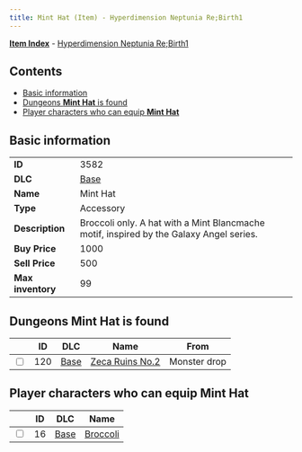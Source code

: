 ```yaml
---
title: Mint Hat (Item) - Hyperdimension Neptunia Re;Birth1
---
```


[**Item Index**](/neptunia/rb1/item/index.html) - [Hyperdimension Neptunia Re;Birth1](/neptunia/rb1)

## Contents

- [Basic information](#basic-information)
- [Dungeons **Mint Hat** is found](#dungeons-mint-hat-is-found)
- [Player characters who can equip **Mint Hat**](#player-characters-who-can-equip-mint-hat)
## Basic information

|   |   |
| -- | -- |
| **ID** | 3582 |
| **DLC** | [Base](/neptunia/rb1/dlc/1-base.html) |
| **Name** | Mint Hat |
| **Type** | Accessory |
| **Description** | Broccoli only. A hat with a Mint Blancmache motif, inspired by the Galaxy Angel series. |
| **Buy Price** | 1000 |
| **Sell Price** | 500 |
| **Max inventory** | 99 |


## Dungeons **Mint Hat** is found

|    | ID | DLC | Name | From |
| -- | -- | --- | ---- | ---- |
| <input type="checkbox" id="rb1-dungeon-1-120" class="trackbox" /> | 120 | [Base](/neptunia/rb1/dlc/1-base.html) | [Zeca Ruins No.2](/neptunia/rb1/dungeon/1-120-zeca-ruins-no-2.html) | Monster drop |


## Player characters who can equip **Mint Hat**

|    | ID | DLC | Name |
| -- | -- | --- | ---- |
| <input type="checkbox" id="rb1-player-1-16" class="trackbox" /> | 16 | [Base](/neptunia/rb1/dlc/1-base.html) | [Broccoli](/neptunia/rb1/player/1-16-broccoli.html) |
